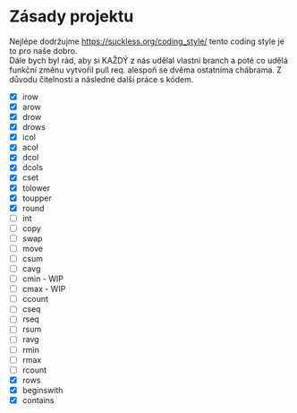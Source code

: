 # Zásady projektu

Nejlépe dodržujme https://suckless.org/coding_style/ tento coding style
je to pro naše dobro.  
Dále bych byl rád, aby si KAŽDÝ z nás udělal vlastní branch a poté co udělá
funkční změnu vytvořil pull req. alespoň se dvěma ostatníma chábrama. Z důvodu
čitelnosti a následné další práce s kódem.
- [x] irow 
- [x] arow 
- [x] drow 
- [x] drows 
- [x] icol 
- [x] acol 
- [x] dcol 
- [x] dcols 
- [x] cset 
- [x] tolower 
- [x] toupper 
- [x] round 
- [ ] int 
- [ ] copy 
- [ ] swap 
- [ ] move 
- [ ] csum 
- [ ] cavg 
- [ ] cmin - WIP 
- [ ] cmax - WIP
- [ ] ccount 
- [ ] cseq 
- [ ] rseq 
- [ ] rsum 
- [ ] ravg 
- [ ] rmin 
- [ ] rmax 
- [ ] rcount 
- [x] rows
- [x] beginswith 
- [x] contains 
